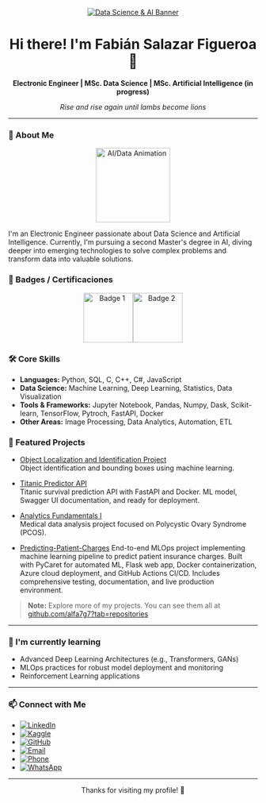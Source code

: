 <!-- alfa7g7's Featured Profile -->

<p align="center">
  <a href="https://github.com/alfa7g7">
    <!-- SUGERENCIA DE IMAGEN: Puedes usar un servicio como capsule-render para un banner dinámico -->
    <!-- Ejemplo: Ajusta el texto, color, tipo, etc. a tu gusto -->
    <!-- Documentación de capsule-render: https://github.com/kyechan99/capsule-render -->
    <img src="https://capsule-render.vercel.app/api?type=waving&height=300&color=gradient&text=Data%20Science%20and%20AI" alt="Data Science & AI Banner"/>
  </a>
</p>

<h1 align="center">Hi there! I'm Fabián Salazar Figueroa 👋</h1>
<p align="center">
  <b>Electronic Engineer | MSc. Data Science | MSc. Artificial Intelligence (in progress)</b>
</p>
<p align="center">
  <i>Rise and rise again until lambs become lions</i>
</p>

---

### 🚀 About Me 
<!-- ### <table><tr><td><img src="https://media.giphy.com/media/v1.Y2lkPTc5MGI3NjExYjQxbm9jZDBqdjdvaHN4ZW00NWFudHBudzBndXRqbzdnc3pyY3h0cyZlcD12MV9naWZzX3NlYXJjaCZjdD1n/utz68KlKM5LGBVF6HZ/giphy.gif" width="25"></td><td> About Me</td></tr></table>-->
<p align="center">
  <img src="https://media.giphy.com/media/YknAouVrcbkiDvWUOR/giphy.gif?cid=ecf05e47d6s172d41u65a36v3pfr2w7txeaip6m9n7evqp0o&ep=v1_gifs_search&rid=giphy.gif&ct=g" width="150" alt="AI/Data Animation">
</p>
I'm an Electronic Engineer passionate about Data Science and Artificial Intelligence. Currently, I'm pursuing a second Master's degree in AI, diving deeper into emerging technologies to solve complex problems and transform data into valuable solutions.

### 🏅 Badges / Certificaciones

<p align="center">
  <a href="https://www.credly.com/badges/1014d89a-c82d-46d4-a402-304036311460/public_url" target="_blank"><img src="https://images.credly.com/size/340x340/images/73e4a58b-a8ef-41a3-a7db-9183dd269882/image.png" width="100" alt="Badge 1"/></a><a href="https://www.credly.com/badges/a6380a12-f3fd-4f43-b778-ddbb6def1e22/public_url" target="_blank"><img src="https://images.credly.com/size/340x340/images/70eb1e3f-d4de-4377-a062-b20fb29594ea/azure-data-fundamentals-600x600.png" width="100" alt="Badge 2"/></a>
</p>


### 🛠️ Core Skills

- **Languages:** Python, SQL, C, C++, C#, JavaScript
- **Data Science:** Machine Learning, Deep Learning, Statistics, Data Visualization
- **Tools & Frameworks:** Jupyter Notebook, Pandas, Numpy, Dask, Scikit-learn, TensorFlow, Pytroch, FastAPI, Docker
- **Other Areas:** Image Processing, Data Analytics, Automation, ETL

### 🌟 Featured Projects

- [Object Localization and Identification Project](https://github.com/alfa7g7/Proyecto-localizacion-identificacion-objetos)  
  Object identification and bounding boxes using machine learning.

- [Titanic Predictor API](https://github.com/alfa7g7/Titanic-predictor-API)  
  Titanic survival prediction API with FastAPI and Docker. ML model, Swagger UI documentation, and ready for deployment.

- [Analytics Fundamentals I](https://github.com/alfa7g7/Fundamentos-Analitica-I)  
  Medical data analysis project focused on Polycystic Ovary Syndrome (PCOS).

- [Predicting-Patient-Charges](https://github.com/alfa7g7/predicting-patient-charges)
  End-to-end MLOps project implementing machine learning pipeline to predict patient insurance charges. Built with PyCaret for automated ML, Flask web app, Docker containerization, Azure cloud deployment, and GitHub Actions CI/CD.
  Includes comprehensive testing, documentation, and live production environment.
  
> **Note:** Explore more of my projects. You can see them all at [github.com/alfa7g7?tab=repositories](https://github.com/alfa7g7?tab=repositories)

---

### 🌱 I'm currently learning 

- Advanced Deep Learning Architectures (e.g., Transformers, GANs)
- MLOps practices for robust model deployment and monitoring
- Reinforcement Learning applications

---

### 📫 Connect with Me

- [![LinkedIn](https://img.shields.io/badge/LinkedIn-Fabian%20Salazar%20Figueroa-blue?style=flat&logo=linkedin)](https://www.linkedin.com/in/fabian-salazar-figueroa-26256316/)
- [![Kaggle](https://img.shields.io/badge/Kaggle-alfa7g7-blue?style=flat&logo=kaggle)](https://www.kaggle.com/alfa7g7)
- [![GitHub](https://img.shields.io/badge/GitHub-alfa7g7-lightgrey?style=flat&logo=github)](https://github.com/alfa7g7)
- [![Email](https://img.shields.io/badge/Email-fabian.salazarfigueroa77%40gmail.com-red?style=flat&logo=gmail)](mailto:fabian.salazarfigueroa77@gmail.com)
- [![Phone](https://img.shields.io/badge/Phone-%2B57%20315%20627%203671-green?style=flat&logo=whatsapp)](tel:+573156273671)
- [![WhatsApp](https://img.shields.io/badge/WhatsApp-Contact-brightgreen?style=flat&logo=whatsapp)](https://wa.me/573156273671)

---

<!-- Opcional: Estadísticas de GitHub -->
<!--<p align="center">
  <a href="https://github.com/alfa7g7">
    <img src="https://github-readme-stats.vercel.app/api?username=alfa7g7&show_icons=true&theme=radical&hide_border=true&count_private=true" alt="Fabián's GitHub stats" />
    <img src="https://github-readme-stats.vercel.app/api/top-langs/?username=alfa7g7&layout=compact&theme=radical&hide_border=true" alt="Fabián's Top Languages" />
  </a>
</p> --> 

<p align="center">Thanks for visiting my profile! 🚀</p>
